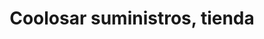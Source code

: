 ---
title: "Coolosar suministros, tienda"
url: /losar-de-la-vera/coolosar-suministros-tienda/
shop: menaje del hogar
---